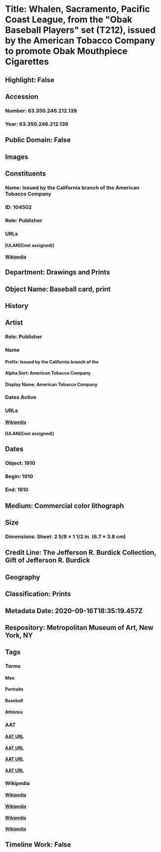 # Title: Whalen, Sacramento, Pacific Coast League, from the "Obak Baseball Players" set (T212), issued by the American Tobacco Company to promote Obak Mouthpiece Cigarettes
## Highlight: False
## Accession
### Number: 63.350.246.212.139
### Year: 63.350.246.212.139
## Public Domain: False
## Images
## Constituents
### Name: Issued by the California branch of the American Tobacco Company
### ID: 104502
### Role: Publisher
### URLs
#### [ULAN]((not assigned))
#### [Wikipedia](https://www.wikidata.org/wiki/Q467075)
## Department: Drawings and Prints
## Object Name: Baseball card, print
## History
## Artist
### Role: Publisher
### Name
#### Prefix: Issued by the California branch of the
#### Alpha Sort: American Tobacco Company
#### Display Name: American Tobacco Company
### Dates Active
### URLs
#### [Wikipedia](https://www.wikidata.org/wiki/Q467075)
#### [ULAN]((not assigned))
## Dates
### Object: 1910
### Begin: 1910
### End: 1910
## Medium: Commercial color lithograph
## Size
### Dimensions: Sheet: 2 5/8 × 1 1/2 in. (6.7 × 3.8 cm)
## Credit Line: The Jefferson R. Burdick Collection, Gift of Jefferson R. Burdick
## Geography
## Classification: Prints
## Metadata Date: 2020-09-16T18:35:19.457Z
## Respository: Metropolitan Museum of Art, New York, NY
## Tags
### Terms
#### Men
#### Portraits
#### Baseball
#### Athletes
### AAT
#### [AAT URL](http://vocab.getty.edu/page/aat/300025928)
#### [AAT URL](http://vocab.getty.edu/page/aat/300015637)
#### [AAT URL](http://vocab.getty.edu/page/aat/300222760)
#### [AAT URL](http://vocab.getty.edu/page/aat/300236025)
### Wikipedia
#### [Wikipedia]()
#### [Wikipedia]()
#### [Wikipedia]()
#### [Wikipedia]()
## Timeline Work: False